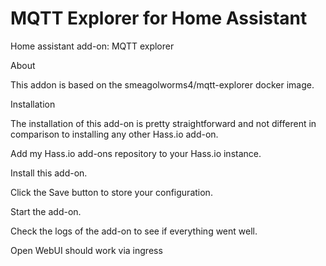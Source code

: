 # MQTT Explorer for Home Assistant



Home assistant add-on: MQTT explorer

About

This addon is based on the smeagolworms4/mqtt-explorer docker image.

Installation

The installation of this add-on is pretty straightforward and not different in comparison to installing any other Hass.io add-on.

Add my Hass.io add-ons repository to your Hass.io instance.

Install this add-on.

Click the Save button to store your configuration.

Start the add-on.

Check the logs of the add-on to see if everything went well.

Open WebUI should work via ingress
